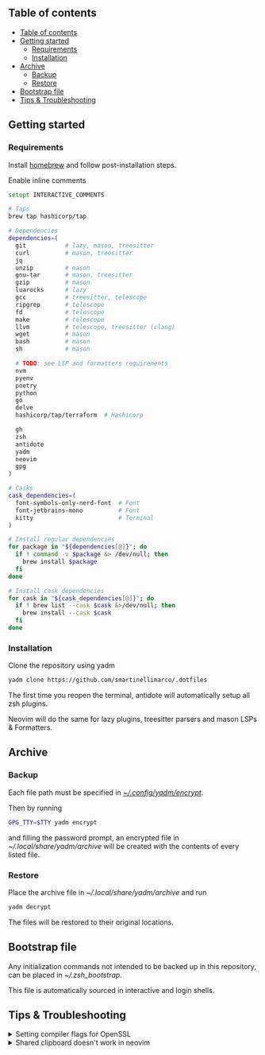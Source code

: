 ## Table of contents

<!--toc:start-->
- [Table of contents](#table-of-contents)
- [Getting started](#getting-started)
  - [Requirements](#requirements)
  - [Installation](#installation)
- [Archive](#archive)
  - [Backup](#backup)
  - [Restore](#restore)
- [Bootstrap file](#bootstrap-file)
- [Tips & Troubleshooting](#tips-troubleshooting)
<!--toc:end-->

## Getting started

### Requirements

Install [homebrew](https://brew.sh/) and follow post-installation steps.

Enable inline comments
```zsh
setopt INTERACTIVE_COMMENTS
```

```zsh
# Taps
brew tap hashicorp/tap

# Dependencies
dependencies=(
  git           # lazy, mason, treesitter
  curl          # mason, treesitter
  jq            
  unzip         # mason
  gnu-tar       # mason, treesitter
  gzip          # mason
  luarocks      # lazy
  gcc           # treesitter, telescope
  ripgrep       # telescope
  fd            # telescope
  make          # telescope
  llvm          # telescope, treesitter (clang)
  wget          # mason
  bash          # mason
  sh            # mason

  # TODO: see LSP and formatters requirements 
  nvm
  pyenv     
  poetry        
  python        
  go            
  delve         
  hashicorp/tap/terraform  # Hashicorp

  gh
  zsh           
  antidote     
  yadm        
  neovim   
  gpg     
)

# Casks
cask_dependencies=(
  font-symbols-only-nerd-font  # Font
  font-jetbrains-mono          # Font
  kitty                        # Terminal
)

# Install regular dependencies
for package in "${dependencies[@]}"; do
  if ! command -v $package &> /dev/null; then
    brew install $package
  fi
done

# Install cask dependencies
for cask in "${cask_dependencies[@]}"; do
  if ! brew list --cask $cask &>/dev/null; then
    brew install --cask $cask
  fi
done
```

### Installation

Clone the repository using yadm
```zsh
yadm clone https://github.com/smartinellimarco/.dotfiles
```

The first time you reopen the terminal, antidote will automatically setup all zsh plugins.

Neovim will do the same for lazy plugins, treesitter parsers and mason LSPs & Formatters.

## Archive 

### Backup

Each file path must be specified in [_~/.config/yadm/encrypt_](https://github.com/smartinellimarco/.dotfiles/blob/master/.config/yadm/encrypt).

Then by running
```zsh
GPG_TTY=$TTY yadm encrypt
```
and filling the password prompt, an encrypted file in _~/.local/share/yadm/archive_ will be created with the contents of every listed file.

### Restore

Place the archive file in _~/.local/share/yadm/archive_ and run
```zsh
yadm decrypt
```
The files will be restored to their original locations.

## Bootstrap file

Any initialization commands not intended to be backed up in this repository, can be placed in _~/.zsh_bootstrap_.

This file is automatically sourced in interactive and login shells.

## Tips & Troubleshooting

<details>
  <summary> Setting compiler flags for OpenSSL </summary>
<br>

The Python compiler might not be able to find OpenSSL if it's installed with Homebrew.

The following command sets the corresponding flags with the correct installation path.

```zsh
LDFLAGS="-Wl,-rpath,$(brew --prefix openssl)/lib" \
CPPFLAGS="-I$(brew --prefix openssl)/include" \
CONFIGURE_OPTS="--with-openssl=$(brew --prefix openssl)" \
pyenv install -v <PYTHON_VERSION>
```
</details>

<details>
  <summary> Shared clipboard doesn't work in neovim </summary>
<br>

See ':h clipboard'.

</details>
